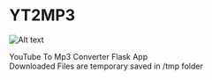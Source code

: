 # YT2MP3
![Alt text](https://i.ibb.co/xzHbdGV/screenshot.jpg "Screenshot")

YouTube To Mp3 Converter Flask App <br>
Downloaded Files are temporary saved in /tmp folder

